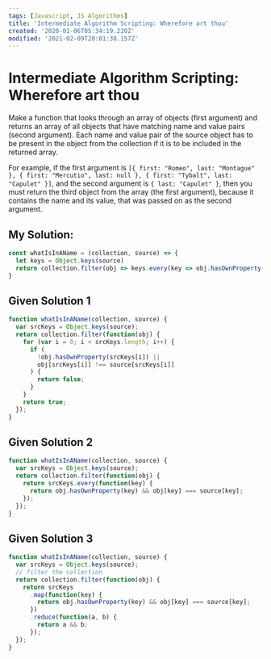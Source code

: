 ```yaml
---
tags: [Javascript, JS Algorithms]
title: 'Intermediate Algorithm Scripting: Wherefore art thou'
created: '2020-01-06T05:34:19.220Z'
modified: '2021-02-09T20:01:38.157Z'
---
```


Intermediate Algorithm Scripting: Wherefore art thou
====================================================

Make a function that looks through an array of objects (first argument) and returns an array of all objects that have matching name and value pairs (second argument). Each name and value pair of the source object has to be present in the object from the collection if it is to be included in the returned array.

For example, if the first argument is ```[{ first: "Romeo", last: "Montague" }, { first: "Mercutio", last: null }, { first: "Tybalt", last: "Capulet" }]```, and the second argument is ```{ last: "Capulet" }```, then you must return the third object from the array (the first argument), because it contains the name and its value, that was passed on as the second argument.

My Solution:
------------
``` javascript
const whatIsInAName = (collection, source) => {
  let keys = Object.keys(source)
  return collection.filter(obj => keys.every(key => obj.hasOwnProperty(key) && obj[key] === source[key]))
}
```

Given Solution 1
----------------
``` Javascript
function whatIsInAName(collection, source) {
  var srcKeys = Object.keys(source);
  return collection.filter(function(obj) {
    for (var i = 0; i < srcKeys.length; i++) {
      if (
        !obj.hasOwnProperty(srcKeys[i]) ||
        obj[srcKeys[i]] !== source[srcKeys[i]]
      ) {
        return false;
      }
    }
    return true;
  });
}
```

Given Solution 2
----------------
``` Javascript
function whatIsInAName(collection, source) {
  var srcKeys = Object.keys(source);
  return collection.filter(function(obj) {
    return srcKeys.every(function(key) {
      return obj.hasOwnProperty(key) && obj[key] === source[key];
    });
  });
}
```
Given Solution 3
----------------
``` Javascript
function whatIsInAName(collection, source) {
  var srcKeys = Object.keys(source);
  // filter the collection
  return collection.filter(function(obj) {
    return srcKeys
      .map(function(key) {
        return obj.hasOwnProperty(key) && obj[key] === source[key];
      })
      .reduce(function(a, b) {
        return a && b;
      });
  });
}
```
